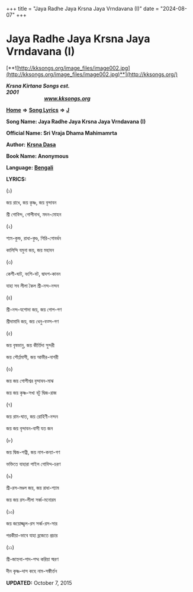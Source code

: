 +++
title = "Jaya Radhe Jaya Krsna Jaya Vrndavana (I)"
date = "2024-08-07"
+++

# Jaya Radhe Jaya Krsna Jaya Vrndavana (I)
[**![http://kksongs.org/image_files/image002.jpg](http://kksongs.org/image_files/image002.jpg)**](http://kksongs.org/)

**_Krsna Kirtana Songs est. 2001_**                                                                                                                                                 **_www.kksongs.org_**

[**Home**](http://kksongs.org/) **⇒** [**Song Lyrics**](http://kksongs.org/lyrics.html) **⇒** [**J**](http://kksongs.org/songs/song_j.html)

**Song Name: Jaya Radhe Jaya Krsna Jaya Vrndavana (I)**

**Official Name: Sri Vraja Dhama Mahimamrta**

**Author:** [**Krsna Dasa**](http://kksongs.org/authors/list/krsnadasa.html)

**Book Name: Anonymous**

**Language:** [**Bengali**](http://kksongs.org/language/list/bengali.html)

**LYRICS:**

(১)

জয় রাধে, জয় কৃষ্ণ, জয় বৃন্দাবন

শ্রী গোবিন্দ, গোপীনাথ, মদন\-মোহন

(২)

শ্যম\-কুন্ড, রাধা\-কুণ্ড, গিরি\-গোবর্ধন

কালিন্দি যমুনা জয়, জয় মহাবন

(৩)

কেশী\-ঘাট, বংশি\-বট, দ্বাদশ\-কানন

যাহা সব লীলা কৈল শ্রী\-নন্দ\-নন্দন

(৪)

শ্রী\-নন্দ\-যশোদা জয়, জয় গোপ\-গণ

শ্রীদামাদি জয়, জয় ধেনু\-বত্স\-গণ

(৫)

জয় বৃষভানু, জয় কীর্ত্তিদা সুন্দরী

জয় পৌর্ণ্ণমাসী, জয় আভীর\-নাগরী

(৬)

জয় জয় গোপীশ্বর বৃন্দাবন\-মাঝ

জয় জয় কৃষ্ণ\-সখা বটু দ্বিজ\-রাজ

(৭)

জয় রাম\-ঘাত, জয় রোহিণী\-নন্দন

জয় জয় বৃন্দাবন\-বাসী যত জন

(৮)

জয় দ্বিজ\-পত্নী, জয় নাগ\-কন্যা\-গণ

ভক্তিতে যাহারা পাইল গোবিন্দ\-চরণ

(৯)

শ্রী\-রস\-মণ্ডল জয়, জয় রাধা\-শ্যাম

জয় জয় রস\-লীলা সর্ব্ব\-মনোরম

(১০)

জয় জয়োজ্জ্বল\-রস সর্ব্ব\-রস\-সার

পরকীয়া\-ভাবে যাহা ব্রজেতে প্রচার

(১১)

শ্রী\-জাহ্নবা\-পাদ\-পদ্ম করিয়া স্মরণ

দীন কৃষ্ণ\-দাস কহে নাম\-সঙ্কীর্ত্তন

**UPDATED:** October 7, 2015